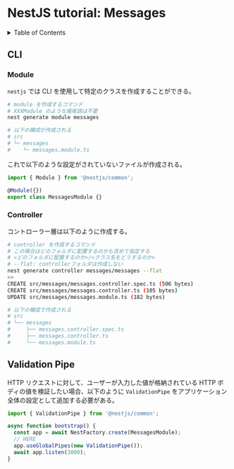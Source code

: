 # NestJS tutorial: Messages

<!-- START doctoc generated TOC please keep comment here to allow auto update -->
<!-- DON'T EDIT THIS SECTION, INSTEAD RE-RUN doctoc TO UPDATE -->
<details>
<summary>Table of Contents</summary>

- [CLI](#cli)
  - [Module](#module)
  - [Controller](#controller)

</details>
<!-- END doctoc generated TOC please keep comment here to allow auto update -->

## CLI

### Module

`nestjs` では CLI を使用して特定のクラスを作成することができる。

```bash
# module を作成するコマンド
# XXXModule のような接尾語は不要
nest generate module messages

# 以下の構成が作成される
# src
# └─ messages
#    └─ messages.module.ts
```

これで以下のような設定がされていないファイルが作成される。

```ts
import { Module } from '@nestjs/common';

@Module({})
export class MessagesModule {}
```

### Controller

コントローラー層は以下のように作成する。

```bash
# controller を作成するコマンド
# この場合はどのフォルダに配置するのかも含めて指定する
# <どのフォルダに配置するのか>/<クラス名をどうするのか>
# --flat: controllerフォルダは作成しない
nest generate controller messages/messages --flat
>>
CREATE src/messages/messages.controller.spec.ts (506 bytes)
CREATE src/messages/messages.controller.ts (105 bytes)
UPDATE src/messages/messages.module.ts (182 bytes)

# 以下の構成で作成される
# src
# └── messages
#     ├── messages.controller.spec.ts
#     ├── messages.controller.ts
#     └── messages.module.ts
```

## Validation Pipe

HTTP リクエストに対して、ユーザーが入力した値が格納されている HTTP ボディの値を検証したい場合、以下のように `ValidationPipe` をアプリケーション全体の設定として追加する必要がある。

```ts
import { ValidationPipe } from '@nestjs/common';

async function bootstrap() {
  const app = await NestFactory.create(MessagesModule);
  // HERE
  app.useGlobalPipes(new ValidationPipe());
  await app.listen(3000);
}
```
